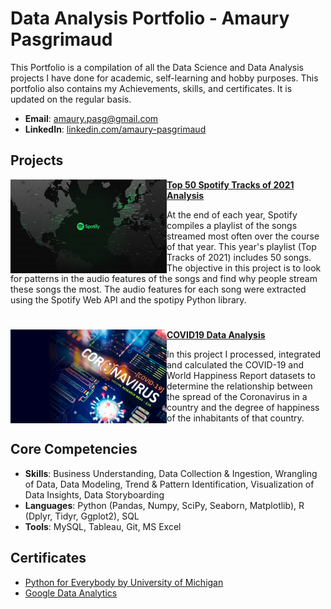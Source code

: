 # Data Analysis Portfolio - Amaury Pasgrimaud
This Portfolio is a compilation of all the Data Science and Data Analysis projects I have done for academic, self-learning and hobby purposes. This portfolio also contains my Achievements, skills, and certificates. It is updated on the regular basis.

- **Email**: [amaury.pasg@gmail.com](archdesai.ad@gmail.com)
- **LinkedIn**: [linkedin.com/amaury-pasgrimaud](https://www.linkedin.com/in/amaury-pasgrimaud/)


## Projects

<img align="left" width="250" height="150" src="https://github.com/MSThedox/Data-Analysis-Portfolio/blob/main/spotifydataimage.jpg"> **[Top 50 Spotify Tracks of 2021 Analysis](https://github.com/)**

At the end of each year, Spotify compiles a playlist of the songs streamed most often over the course of that year. This year's playlist (Top Tracks of 2021) includes 50 songs.
The objective in this project is to look for patterns in the audio features of the songs  and find why people stream these songs the most.
The audio features for each song were extracted using the Spotify Web API and the spotipy Python library. 

#

<img align="left" width="250" height="150" src="https://github.com/MSThedox/Data-Analysis-Portfolio/blob/main/covid19dataimage.jpg"> **[COVID19 Data Analysis](https://github.com/)**

In this project I processed, integrated and calculated the COVID-19 and World Happiness Report datasets to determine the relationship between the spread of the Coronavirus in a country and the degree of happiness of the inhabitants of that country.




## Core Competencies

- **Skills**: Business Understanding, Data Collection & Ingestion, Wrangling of Data, Data Modeling, Trend & Pattern Identification, Visualization of Data Insights, Data Storyboarding
- **Languages**: Python (Pandas, Numpy, SciPy, Seaborn, Matplotlib), R (Dplyr, Tidyr, Ggplot2), SQL
- **Tools**: MySQL, Tableau, Git, MS Excel

## Certificates


- [Python for Everybody by University of Michigan](https://www.coursera.org/account/accomplishments/specialization/certificate/MDZXUPUAZFB6)
- [Google Data Analytics](https://www.coursera.org/account/accomplishments/specialization/certificate/CL7C78NGTXJC)
